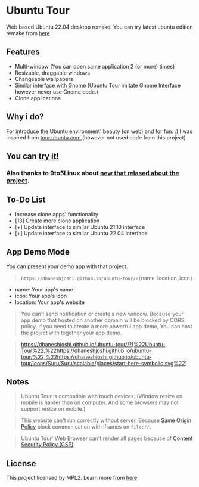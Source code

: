 # Ubuntu Tour

Web based Ubuntu 22.04 desktop remake. You can try latest ubuntu edition remake from [here](https://dhaneshjoshi.github.io/ubuntu-tour/)

## Features

* Multi-window (You can open same application 2 (or more) times)
* Resizable, draggable windows
* Changeable wallpapers
* Similar interface with Gnome (Ubuntu Tour imitate Gnome Interface however never use Gnome code.)
* Clone applications

## Why i do?

For introduce the Ubuntu environment' beauty (on web) and for fun. :) I was inspired from [tour.ubuntu.com
](https://github.com/canonical-web-and-design/tour.ubuntu.com) (however not used code from this project)

## You can [try it!](https://dhaneshjoshi.github.io/ubuntu-tour/)

### Also thanks to 9to5Linux about [new that relased about the project](https://9to5linux.com/ubuntu-online-21-10-released-lets-you-try-ubuntu-desktop-in-a-web-browser).

## To-Do List

* Increase clone apps' functionality
* [13] Create more clone application
* [+] Update interface to similar Ubuntu 21.10 interface
* [+] Update interface to similar Ubuntu 22.04 interface

## App Demo Mode

 You can present your demo app with that project.

> `https://dhaneshjoshi.github.io/ubuntu-tour/?[`name`,`location`,`icon`]`

* name: Your app's name
* icon: Your app's icon
* location: Your app's website

> You can't send notification or create a new window. Because your app demo that hosted on another domain will be blocked by CORS policy. If you need to create a more powerful app demo, You can host the project with together your app demo.

> https://dhaneshjoshi.github.io/ubuntu-tour//?[%22Ubuntu-Tour%22,%22https://dhaneshjoshi.github.io/ubuntu-tour/%22,%22https://dhaneshjoshi.github.io/ubuntu-tour/icons/Suru/Suru/scalable/places/start-here-symbolic.svg%22]

## Notes

> Ubuntu Tour is compatible with touch devices. (Window resize on mobile is harder than on computer. And some browsers may not support resize on mobile.)

> This website can't run correctly without server. Because [Same Origin Policy](https://developer.mozilla.org/en-US/docs/Web/Security/Same-origin_policy) block communication with iframes on `file://`.

> Ubuntu Tour' Web Browser can't render all pages because of [Content Security Policy (CSP)](https://developer.mozilla.org/en-US/docs/Web/HTTP/CSP).

## License

This project licensed by MPL2. Learn more from [here](./LICENSE.md)
